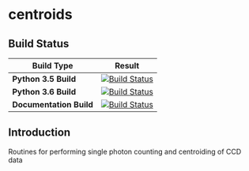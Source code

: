 # centroids

## Build Status


| Build Type | Result |
|---|:-----:|
| **Python 3.5 Build** | [![Build Status](https://dev.azure.com/nsls-ii/centroids/_apis/build/status/NSLS-II.centroids?branchName=master&jobName=Build_Test&configuration=Build_Test%20Python35)](https://dev.azure.com/nsls-ii/centroids/_build/latest?definitionId=3&branchName=master) |
| **Python 3.6 Build** | [![Build Status](https://dev.azure.com/nsls-ii/centroids/_apis/build/status/NSLS-II.centroids?branchName=master&jobName=Build_Test&configuration=Build_Test%20Python36)](https://dev.azure.com/nsls-ii/centroids/_build/latest?definitionId=3&branchName=master) |
| **Documentation Build** | [![Build Status](https://dev.azure.com/nsls-ii/centroids/_apis/build/status/NSLS-II.centroids?branchName=master&jobName=Build_Docs)](https://dev.azure.com/nsls-ii/centroids/_build/latest?definitionId=3&branchName=master) |

## Introduction

Routines for performing single photon counting and centroiding of CCD data
